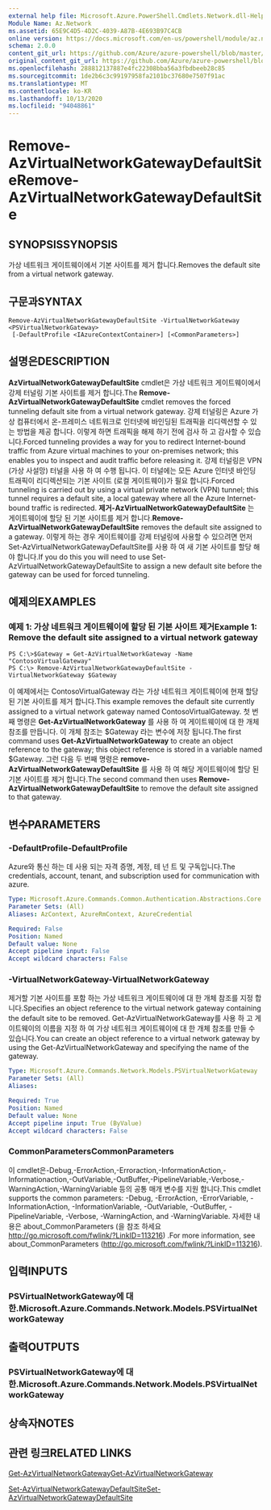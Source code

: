 ```yaml
---
external help file: Microsoft.Azure.PowerShell.Cmdlets.Network.dll-Help.xml
Module Name: Az.Network
ms.assetid: 65E9C4D5-4D2C-4039-A87B-4E693B97C4CB
online version: https://docs.microsoft.com/en-us/powershell/module/az.network/remove-azvirtualnetworkgatewaydefaultsite
schema: 2.0.0
content_git_url: https://github.com/Azure/azure-powershell/blob/master/src/Network/Network/help/Remove-AzVirtualNetworkGatewayDefaultSite.md
original_content_git_url: https://github.com/Azure/azure-powershell/blob/master/src/Network/Network/help/Remove-AzVirtualNetworkGatewayDefaultSite.md
ms.openlocfilehash: 288812137887e4fc22308bba56a3fbdbeeb28c85
ms.sourcegitcommit: 1de2b6c3c99197958fa2101bc37680e7507f91ac
ms.translationtype: MT
ms.contentlocale: ko-KR
ms.lasthandoff: 10/13/2020
ms.locfileid: "94048861"
---
```

# <span data-ttu-id="dced4-101">Remove-AzVirtualNetworkGatewayDefaultSite</span><span class="sxs-lookup"><span data-stu-id="dced4-101">Remove-AzVirtualNetworkGatewayDefaultSite</span></span>

## <span data-ttu-id="dced4-102">SYNOPSIS</span><span class="sxs-lookup"><span data-stu-id="dced4-102">SYNOPSIS</span></span>
<span data-ttu-id="dced4-103">가상 네트워크 게이트웨이에서 기본 사이트를 제거 합니다.</span><span class="sxs-lookup"><span data-stu-id="dced4-103">Removes the default site from a virtual network gateway.</span></span>

## <span data-ttu-id="dced4-104">구문과</span><span class="sxs-lookup"><span data-stu-id="dced4-104">SYNTAX</span></span>

```
Remove-AzVirtualNetworkGatewayDefaultSite -VirtualNetworkGateway <PSVirtualNetworkGateway>
 [-DefaultProfile <IAzureContextContainer>] [<CommonParameters>]
```

## <span data-ttu-id="dced4-105">설명은</span><span class="sxs-lookup"><span data-stu-id="dced4-105">DESCRIPTION</span></span>
<span data-ttu-id="dced4-106">**AzVirtualNetworkGatewayDefaultSite** cmdlet은 가상 네트워크 게이트웨이에서 강제 터널링 기본 사이트를 제거 합니다.</span><span class="sxs-lookup"><span data-stu-id="dced4-106">The **Remove-AzVirtualNetworkGatewayDefaultSite** cmdlet removes the forced tunneling default site from a virtual network gateway.</span></span>
<span data-ttu-id="dced4-107">강제 터널링은 Azure 가상 컴퓨터에서 온-프레미스 네트워크로 인터넷에 바인딩된 트래픽을 리디렉션할 수 있는 방법을 제공 합니다. 이렇게 하면 트래픽을 해제 하기 전에 검사 하 고 감사할 수 있습니다.</span><span class="sxs-lookup"><span data-stu-id="dced4-107">Forced tunneling provides a way for you to redirect Internet-bound traffic from Azure virtual machines to your on-premises network; this enables you to inspect and audit traffic before releasing it.</span></span>
<span data-ttu-id="dced4-108">강제 터널링은 VPN (가상 사설망) 터널을 사용 하 여 수행 됩니다. 이 터널에는 모든 Azure 인터넷 바인딩 트래픽이 리디렉션되는 기본 사이트 (로컬 게이트웨이)가 필요 합니다.</span><span class="sxs-lookup"><span data-stu-id="dced4-108">Forced tunneling is carried out by using a virtual private network (VPN) tunnel; this tunnel requires a default site, a local gateway where all the Azure Internet-bound traffic is redirected.</span></span>
<span data-ttu-id="dced4-109">**제거-AzVirtualNetworkGatewayDefaultSite** 는 게이트웨이에 할당 된 기본 사이트를 제거 합니다.</span><span class="sxs-lookup"><span data-stu-id="dced4-109">**Remove-AzVirtualNetworkGatewayDefaultSite** removes the default site assigned to a gateway.</span></span>
<span data-ttu-id="dced4-110">이렇게 하는 경우 게이트웨이를 강제 터널링에 사용할 수 있으려면 먼저 Set-AzVirtualNetworkGatewayDefaultSite를 사용 하 여 새 기본 사이트를 할당 해야 합니다.</span><span class="sxs-lookup"><span data-stu-id="dced4-110">If you do this you will need to use Set-AzVirtualNetworkGatewayDefaultSite to assign a new default site before the gateway can be used for forced tunneling.</span></span>

## <span data-ttu-id="dced4-111">예제의</span><span class="sxs-lookup"><span data-stu-id="dced4-111">EXAMPLES</span></span>

### <span data-ttu-id="dced4-112">예제 1: 가상 네트워크 게이트웨이에 할당 된 기본 사이트 제거</span><span class="sxs-lookup"><span data-stu-id="dced4-112">Example 1: Remove the default site assigned to a virtual network gateway</span></span>
```
PS C:\>$Gateway = Get-AzVirtualNetworkGateway -Name "ContosoVirtualGateway"
PS C:\> Remove-AzVirtualNetworkGatewayDefaultSite -VirtualNetworkGateway $Gateway
```

<span data-ttu-id="dced4-113">이 예제에서는 ContosoVirtualGateway 라는 가상 네트워크 게이트웨이에 현재 할당 된 기본 사이트를 제거 합니다.</span><span class="sxs-lookup"><span data-stu-id="dced4-113">This example removes the default site currently assigned to a virtual network gateway named ContosoVirtualGateway.</span></span>
<span data-ttu-id="dced4-114">첫 번째 명령은 **Get-AzVirtualNetworkGateway** 를 사용 하 여 게이트웨이에 대 한 개체 참조를 만듭니다. 이 개체 참조는 $Gateway 라는 변수에 저장 됩니다.</span><span class="sxs-lookup"><span data-stu-id="dced4-114">The first command uses **Get-AzVirtualNetworkGateway** to create an object reference to the gateway; this object reference is stored in a variable named $Gateway.</span></span>
<span data-ttu-id="dced4-115">그런 다음 두 번째 명령은 **remove-AzVirtualNetworkGatewayDefaultSite** 를 사용 하 여 해당 게이트웨이에 할당 된 기본 사이트를 제거 합니다.</span><span class="sxs-lookup"><span data-stu-id="dced4-115">The second command then uses **Remove-AzVirtualNetworkGatewayDefaultSite** to remove the default site assigned to that gateway.</span></span>

## <span data-ttu-id="dced4-116">변수</span><span class="sxs-lookup"><span data-stu-id="dced4-116">PARAMETERS</span></span>

### <span data-ttu-id="dced4-117">-DefaultProfile</span><span class="sxs-lookup"><span data-stu-id="dced4-117">-DefaultProfile</span></span>
<span data-ttu-id="dced4-118">Azure와 통신 하는 데 사용 되는 자격 증명, 계정, 테 넌 트 및 구독입니다.</span><span class="sxs-lookup"><span data-stu-id="dced4-118">The credentials, account, tenant, and subscription used for communication with azure.</span></span>

```yaml
Type: Microsoft.Azure.Commands.Common.Authentication.Abstractions.Core.IAzureContextContainer
Parameter Sets: (All)
Aliases: AzContext, AzureRmContext, AzureCredential

Required: False
Position: Named
Default value: None
Accept pipeline input: False
Accept wildcard characters: False
```

### <span data-ttu-id="dced4-119">-VirtualNetworkGateway</span><span class="sxs-lookup"><span data-stu-id="dced4-119">-VirtualNetworkGateway</span></span>
<span data-ttu-id="dced4-120">제거할 기본 사이트를 포함 하는 가상 네트워크 게이트웨이에 대 한 개체 참조를 지정 합니다.</span><span class="sxs-lookup"><span data-stu-id="dced4-120">Specifies an object reference to the virtual network gateway containing the default site to be removed.</span></span>
<span data-ttu-id="dced4-121">Get-AzVirtualNetworkGateway를 사용 하 고 게이트웨이의 이름을 지정 하 여 가상 네트워크 게이트웨이에 대 한 개체 참조를 만들 수 있습니다.</span><span class="sxs-lookup"><span data-stu-id="dced4-121">You can create an object reference to a virtual network gateway by using the Get-AzVirtualNetworkGateway and specifying the name of the gateway.</span></span>

```yaml
Type: Microsoft.Azure.Commands.Network.Models.PSVirtualNetworkGateway
Parameter Sets: (All)
Aliases:

Required: True
Position: Named
Default value: None
Accept pipeline input: True (ByValue)
Accept wildcard characters: False
```

### <span data-ttu-id="dced4-122">CommonParameters</span><span class="sxs-lookup"><span data-stu-id="dced4-122">CommonParameters</span></span>
<span data-ttu-id="dced4-123">이 cmdlet은-Debug,-ErrorAction,-Erroraction,-InformationAction,-Informationaction,-OutVariable,-OutBuffer,-PipelineVariable,-Verbose,-WarningAction,-WarningVariable 등의 공통 매개 변수를 지원 합니다.</span><span class="sxs-lookup"><span data-stu-id="dced4-123">This cmdlet supports the common parameters: -Debug, -ErrorAction, -ErrorVariable, -InformationAction, -InformationVariable, -OutVariable, -OutBuffer, -PipelineVariable, -Verbose, -WarningAction, and -WarningVariable.</span></span> <span data-ttu-id="dced4-124">자세한 내용은 about_CommonParameters (을 참조 하세요 http://go.microsoft.com/fwlink/?LinkID=113216) .</span><span class="sxs-lookup"><span data-stu-id="dced4-124">For more information, see about_CommonParameters (http://go.microsoft.com/fwlink/?LinkID=113216).</span></span>

## <span data-ttu-id="dced4-125">입력</span><span class="sxs-lookup"><span data-stu-id="dced4-125">INPUTS</span></span>

### <span data-ttu-id="dced4-126">PSVirtualNetworkGateway에 대 한.</span><span class="sxs-lookup"><span data-stu-id="dced4-126">Microsoft.Azure.Commands.Network.Models.PSVirtualNetworkGateway</span></span>

## <span data-ttu-id="dced4-127">출력</span><span class="sxs-lookup"><span data-stu-id="dced4-127">OUTPUTS</span></span>

### <span data-ttu-id="dced4-128">PSVirtualNetworkGateway에 대 한.</span><span class="sxs-lookup"><span data-stu-id="dced4-128">Microsoft.Azure.Commands.Network.Models.PSVirtualNetworkGateway</span></span>

## <span data-ttu-id="dced4-129">상속자</span><span class="sxs-lookup"><span data-stu-id="dced4-129">NOTES</span></span>

## <span data-ttu-id="dced4-130">관련 링크</span><span class="sxs-lookup"><span data-stu-id="dced4-130">RELATED LINKS</span></span>

[<span data-ttu-id="dced4-131">Get-AzVirtualNetworkGateway</span><span class="sxs-lookup"><span data-stu-id="dced4-131">Get-AzVirtualNetworkGateway</span></span>](./Get-AzVirtualNetworkGateway.md)

[<span data-ttu-id="dced4-132">Set-AzVirtualNetworkGatewayDefaultSite</span><span class="sxs-lookup"><span data-stu-id="dced4-132">Set-AzVirtualNetworkGatewayDefaultSite</span></span>](./Set-AzVirtualNetworkGatewayDefaultSite.md)


